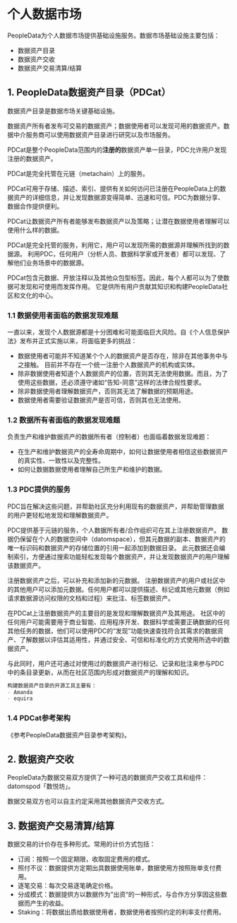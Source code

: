 # 个人数据市场

PeopleData为个人数据市场提供基础设施服务。数据市场基础设施主要包括：

- 数据资产目录
- 数据资产交收
- 数据资产交易清算/结算

## 1. PeopleData数据资产目录（PDCat）

数据资产目录是数据市场关键基础设施。

数据资产所有者发布可交易的数据资产；数据使用者可以发现可用的数据资产。数据中介服务商可以使用数据资产目录进行研究以及市场服务。

PDCat是整个PeopleData范围内的**注册的**数据资产单一目录，PDC允许用户发现注册的数据资产。

PDCat是完全托管在元链（metachain）上的服务。

PDCat可用于存储、描述、索引、提供有关如何访问已注册在PeopleData上的数据资产的详细信息，并让发现数据源变得简单、迅速和可信。PDC为数据分享、数据合作提供便利。

PDCat让数据资产所有者能够发布数据资产以及策略；让潜在数据使用者理解可以使用什么样的数据。

PDCat是完全托管的服务，利用它，用户可以发现所需的数据源并理解所找到的数据源。 利用PDC，任何用户（分析人员、数据科学家或开发者）都可以发现、了解他们业务场景中的数据源。 

PDCat包含元数据、开放注释以及其他众包型标签。因此，每个人都可以为了使数据可发现和可使用而发挥作用。 它是供所有用户贡献其知识和构建PeopleData社区和文化的中心。

### 1.1 数据使用者面临的数据发现难题

一直以来，发现个人数据源都是十分困难和可能面临巨大风险。自《个人信息保护法》发布并正式实施以来，将面临更多的挑战：

- 数据使用者可能并不知道某个个人的数据资产是否存在，除非在其他事务中与之接触。 目前并不存在一个统一注册个人数据资产的机构或实体。
- 除非数据使用者知道个人数据资产的位置，否则其无法使用数据。而且，为了使用这些数据，还必须遵守诸如“告知-同意”这样的法律合规性要求。
- 除非数据使用者理解数据资产，否则其无法了解数据的预期用途。
- 数据使用者需要验证数据资产是否可信，否则其也无法使用。

### 1.2 数据所有者面临的数据发现难题

负责生产和维护数据资产的数据所有者（控制者）也面临着数据发现难题：

- 在生产和维护数据资产的全寿命周期中，如何让数据使用者相信这些数据资产的真实性、一致性以及完整性。
- 如何让数据数据使用者理解自己所生产和维护的数据。

### 1.3 PDC提供的服务

PDC旨在解决这些问题，并帮助社区充分利用现有的数据资产，并帮助管理数据的用户更轻松地发现和理解数据资产。

PDC提供基于元链的服务，个人数据所有者/合作组织可在其上注册数据资产。 数据仍保留在个人的数据空间中（datomspace），但其元数据的副本、数据资产的唯一标识码和数据资产的存储位置的引用一起添加到数据目录。 此元数据还会编制索引，方便通过搜索功能轻松发现每个数据资产，并让发现数据资产的用户理解该数据资产。

注册数据资产之后，可以补充和添加新的元数据。 注册数据资产的用户或社区中的其他用户可以添加元数据。任何用户都可以提供描述、标记或其他元数据（例如请求数据源访问权限的文档和过程）来批注、标签数据资产。 

在PDCat上注册数据资产的主要目的是发现和理解数据资产及其用途。 社区中的任何用户可能需要用于商业智能、应用程序开发、数据科学或需要正确数据的任何其他任务的数据，他们可以使用PDC的“发现”功能快速查找符合其需求的数据资产、了解数据以评估其适用性，并通过安全、可信和标准化的方式使用所选中的数据资产。

与此同时，用户还可通过对使用过的数据资产进行标记、记录和批注来参与PDC中的条目录更新，从而在社区范围内形成对数据资产的理解和知识。

```markdown
构建数据资产目录的开源工具主要有：
- Amanda
- equira
```

### 1.4 PDCat参考架构

《参考PeopleData数据资产目录参考架构》。

## 2. 数据资产交收

PeopleData为数据交易双方提供了一种可选的数据资产交收工具和组件：datomspod「数悦坊」。

数据交易双方也可以自主约定采用其他数据资产交收方式。



## 3. 数据资产交易清算/结算

数据交易的计价存在多种形式。常用的计价方式包括：

- 订阅：按照一个固定期限，收取固定费用的模式。
- 照付不议：数据提供方定期出具数据使用账单，数据使用方按照账单支付费用。
- 逐笔交易：每次交易逐笔确定价格。
- 分成模式：数据提供方以数据作为”出资“的一种形式，与合作方分享因这些数据而产生的收益。
- Staking：将数据出质给数据使用者，数据使用者按照约定的利率支付费用。







